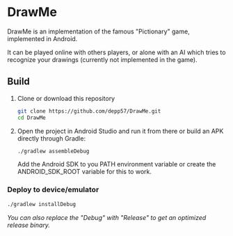 # DrawMe

DrawMe is an implementation of the famous "Pictionary" game, implemented in Android.

It can be played online with others players, or alone with an AI which tries to recognize your drawings (currently not implemented in the game).

## Build

1. Clone or download this repository

   ```sh
   git clone https://github.com/depp57/DrawMe.git
   cd DrawMe
   ```

2. Open the project in Android Studio and run it from there or build an APK directly through Gradle:

   ```sh
   ./gradlew assembleDebug
   ```
   
   Add the Android SDK to you PATH environment variable or create the ANDROID_SDK_ROOT variable for
   this to work.


### Deploy to device/emulator

   ```sh
   ./gradlew installDebug
   ```

*You can also replace the "Debug" with "Release" to get an optimized release binary.*

